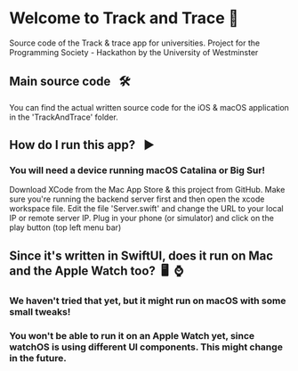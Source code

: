 # Welcome to Track and Trace  📱
Source code of the Track &amp; trace app for universities. Project for the Programming Society - Hackathon by the University of Westminster

## Main source code  &nbsp; 🛠
You can find the actual written source code for the iOS & macOS application in the 'TrackAndTrace' folder.

## How do I run this app?  &nbsp; ▶️
### You will need a device running macOS Catalina or Big Sur!
Download XCode from the Mac App Store & this project from GitHub. Make sure you're running the backend server first and then open the xcode workspace file.
Edit the file 'Server.swift' and change the URL to your local IP or remote server IP.
Plug in your phone (or simulator) and click on the play button (top left menu bar)

## Since it's written in SwiftUI, does it run on Mac and the Apple Watch too?&nbsp; 🖥 &nbsp;⌚️
### We haven't tried that yet, but it might run on macOS with some small tweaks!
### You won't be able to run it on an Apple Watch yet, since watchOS is using different UI components. This might change in the future.
